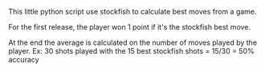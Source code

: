 This little python script use stockfish to calculate best moves from a game.

For the first release, the player won 1 point if it's the stockfish best move.

At the end the average is calculated on the number of moves played by the player. Ex: 30 shots played with the 15 best stockfish shots = 15/30 = 50% accuracy

